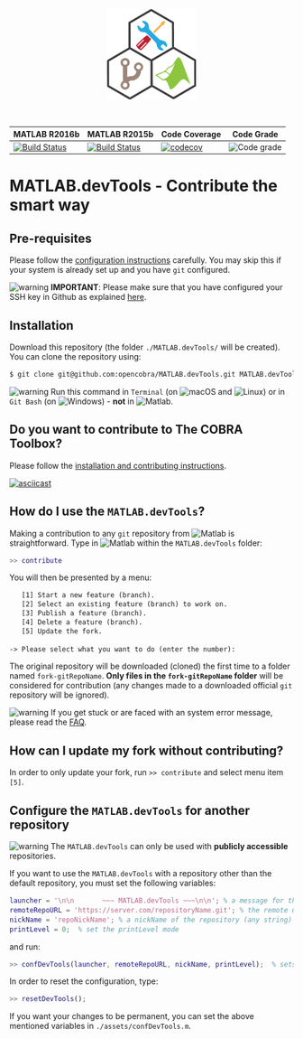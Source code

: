 <p align="center">
  <img src="assets/devTools_logo.png" height="160px"/>
</p>
<br>

|  MATLAB R2016b | MATLAB R2015b | Code Coverage | Code Grade |
|--------|--------|--------|--------|
| [![Build Status](https://prince.lcsb.uni.lu/jenkins/buildStatus/icon?job=devTools-branches-auto/MATLAB_VER=R2016b)](https://prince.lcsb.uni.lu/jenkins/job/devTools-branches-auto/MATLAB_VER=R2016b/) | [![Build Status](https://prince.lcsb.uni.lu/jenkins/buildStatus/icon?job=devTools-branches-auto/MATLAB_VER=R2015b)](https://prince.lcsb.uni.lu/jenkins/job/devTools-branches-auto/MATLAB_VER=R2015b/)| [![codecov](https://codecov.io/gh/opencobra/MATLAB.devTools/branch/master/graph/badge.svg)](https://codecov.io/gh/opencobra/MATLAB.devTools/branch/master) | ![Code grade](https://prince.lcsb.uni.lu/jenkins/userContent/codegrade-MATLABdevTools.svg?maxAge=0 "Ratio of the number of inefficient code lines and the total number of lines of code (in percent). A: 0-3%, B: 3-6%, C: 6-9%, D: 9-12%, E: 12-15%, F: > 15%.")

# MATLAB.devTools - Contribute the smart way

## Pre-requisites

Please follow the [configuration instructions](https://github.com/opencobra/MATLAB.devTools/blob/master/PREREQUISITES.md) carefully. You may skip this if your system is already set up and you have `git` configured.

<img src="https://prince.lcsb.uni.lu/jenkins/userContent/warning.png" height="20px" alt="warning"> **IMPORTANT**: Please make sure that you have configured your SSH key in Github as explained [here](https://github.com/opencobra/MATLAB.devTools/blob/master/PREREQUISITES.md).

## Installation

Download this repository (the folder `./MATLAB.devTools/` will be created). You can clone the repository using:
````bash
$ git clone git@github.com:opencobra/MATLAB.devTools.git MATLAB.devTools
````
<img src="https://prince.lcsb.uni.lu/jenkins/userContent/warning.png" height="20px" alt="warning"> Run this command in `Terminal` (on <img src="https://prince.lcsb.uni.lu/jenkins/userContent/apple.png" height="20px" alt="macOS"> and <img src="https://prince.lcsb.uni.lu/jenkins/userContent/linux.png" height="20px" alt="Linux">) or in `Git Bash` (on <img src="https://prince.lcsb.uni.lu/jenkins/userContent/windows.png" height="20px" alt="Windows">) - **not** in <img src="https://prince.lcsb.uni.lu/jenkins/userContent/matlab.png" height="20px" alt="Matlab">.


## Do you want to contribute to The COBRA Toolbox?

Please follow the [installation and contributing instructions](https://github.com/opencobra/cobratoolbox/blob/master/README.md).

[![asciicast](https://asciinema.org/a/7zg2ce5gfth7ruywptgc3i3yy.png)](https://asciinema.org/a/7zg2ce5gfth7ruywptgc3i3yy)

## How do I use the  `MATLAB.devTools`?

Making a contribution to any `git` repository from <img src="https://prince.lcsb.uni.lu/jenkins/userContent/matlab.png" height="20px" alt="Matlab"> is straightforward. Type in <img src="https://prince.lcsb.uni.lu/jenkins/userContent/matlab.png" height="20px" alt="Matlab"> within the `MATLAB.devTools` folder:
```Matlab
>> contribute
```

You will then be presented by a menu:
```
   [1] Start a new feature (branch).
   [2] Select an existing feature (branch) to work on.
   [3] Publish a feature (branch).
   [4] Delete a feature (branch).
   [5] Update the fork.

-> Please select what you want to do (enter the number):
```

The original repository will be downloaded (cloned) the first time to a folder named `fork-gitRepoName`. **Only files in the `fork-gitRepoName` folder** will be considered for contribution (any changes made to a downloaded official `git` repository will be ignored).

<img src="https://prince.lcsb.uni.lu/jenkins/userContent/warning.png" height="20px" alt="warning"> If you get stuck or are faced with an system error message, please read the [FAQ](https://github.com/opencobra/MATLAB.devTools/blob/master/FAQ.md).

## How can I update my fork without contributing?

In order to only update your fork, run `>> contribute` and select menu item `[5]`.

## Configure the `MATLAB.devTools` for another repository

<img src="https://prince.lcsb.uni.lu/jenkins/userContent/warning.png" height="20px" alt="warning"> The `MATLAB.devTools` can only be used with **publicly accessible** repositories.

If you want to use the `MATLAB.devTools` with a repository other than the default repository, you must set the following variables:

```Matlab
launcher = '\n\n       ~~~ MATLAB.devTools ~~~\n\n'; % a message for the repository (any string)
remoteRepoURL = 'https://server.com/repositoryName.git'; % the remote url
nickName = 'repoNickName'; % a nickName of the repository (any string)
printLevel = 0;  % set the printLevel mode
```
and run:
```Matlab
>> confDevTools(launcher, remoteRepoURL, nickName, printLevel);  % sets the configuration
```

In order to reset the configuration, type:
```Matlab
>> resetDevTools();
```
If you want your changes to be permanent, you can set the above mentioned variables in `./assets/confDevTools.m`.
